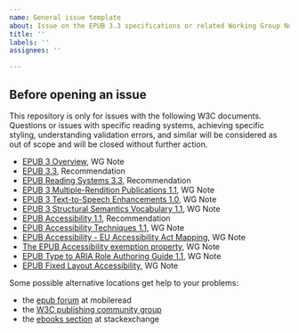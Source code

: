 ```yaml
---
name: General issue template
about: Issue on the EPUB 3.3 specifications or related Working Group Notes
title: ''
labels: ''
assignees: ''

---
```

## Before opening an issue
This repository is only for issues with the following W3C documents. Questions or issues with specific reading systems, achieving specific styling, understanding validation errors, and similar will be considered as out of scope and will be closed without further action.

* [EPUB 3 Overview](https://www.w3.org/TR/epub-overview-33/), WG Note
* [EPUB 3.3](https://www.w3.org/TR/epub-33/), Recommendation
* [EPUB Reading Systems 3.3](https://www.w3.org/TR/epub-rs-33/), Recommendation
* [EPUB 3 Multiple-Rendition Publications 1.1](https://www.w3.org/TR/epub-multi-rend-11/), WG Note
* [EPUB 3 Text-to-Speech Enhancements 1.0](https://www.w3.org/TR/epub-tts-10/), WG Note
* [EPUB 3 Structural Semantics Vocabulary 1.1](https://www.w3.org/TR/epub-ssv-11/), WG Note
* [EPUB Accessibility 1.1](https://www.w3.org/TR/epub-a11y-11/), Recommendation
* [EPUB Accessibility Techniques 1.1](https://www.w3.org/TR/epub-a11y-tech-11/), WG Note
* [EPUB Accessibility - EU Accessibility Act Mapping](https://www.w3.org/TR/epub-a11y-eaa-mapping/), WG Note
* [The EPUB Accessibility exemption property](https://www.w3.org/TR/epub-a11y-exemption/), WG Note
* [EPUB Type to ARIA Role Authoring Guide 1.1](https://www.w3.org/TR/epub-aria-authoring-11/), WG Note
* [EPUB Fixed Layout Accessibility](https://www.w3.org/TR/epub-fxl-a11y/), WG Note


Some possible alternative locations get help to your problems:

* the [epub forum](https://www.mobileread.com/forums/forumdisplay.php?f=179) at mobileread
* the [W3C publishing community group](https://github.com/w3c/publishingcg/issues)
* the [ebooks section](https://ebooks.stackexchange.com/questions/tagged/epub) at stackexchange

